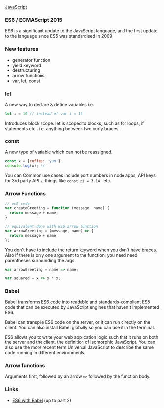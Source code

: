 [JavaScript](notes.md)

### ES6 / ECMAScript 2015

ES6 is a significant update to the JavaScript language, and the first update to the language since ES5 was standardised in 2009

### New features
- generator function
- yield keyword
- destructuring
- arrow functions
- var, let, const

### let
A new way to declare & define variables i.e.
```javascript
let i = 10 // instead of var i = 10
```
Introduces block scope. let is scoped to blocks, such as for loops, if statements etc.. i.e. anything between two curly braces.

### const
A new type of variable which can not be reassigned.

```javascript
const x = {coffee: 'yum'}
console.log(x); //
```
You can
Common use cases include port numbers in node apps, API keys for 3rd party API's, things like `const pi = 3.14 ` etc.

### Arrow Functions

```javascript
// es5 code
var createGreeting = function (message, name) {
  return message + name;
}
```

```javascript
// equivalent done with ES6 arrow function
var arrowGreeting = (message, name) => {
  return message + name
};
```
You don't have to include the return keyword when you don't have braces. Also if there is only one argument to the function, you need need parentheses surrounding the args.

```javascript
var arrowGreeting = name => name;
```

```javascript
var squared = x => x * x;
```

### Babel
Babel transforms ES6 code into readable and standards-compliant ES5 code that can be executed by JavaScript engines that haven't implemented ES6.

Babel can transpile ES6 code on the server, or it can run directly on the client. You can also install Babel globally so you can use it in the terminal.

ES6 allows you to write your web application logic such that it runs on both the server and the client, the definition of Isomorphic JavaScript. You can also use the more recent term Universal JavaScript to describe the same code running in different environments.

### Arrow functions
Arguments first, followed by an arrow `=>` followed by the function body.


### Links
- [ES6 with Babel](http://code.tutsplus.com/courses/start-coding-es6-with-babel/lessons/babel-on-the-client) (up to part 2)

